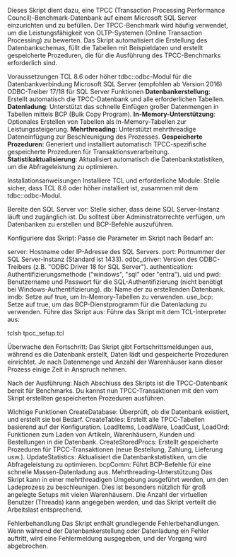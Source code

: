 Dieses Skript dient dazu, eine TPCC (Transaction Processing Performance Council)-Benchmark-Datenbank auf einem Microsoft SQL Server einzurichten und zu befüllen. Der TPCC-Benchmark wird häufig verwendet, um die Leistungsfähigkeit von OLTP-Systemen (Online Transaction Processing) zu bewerten. Das Skript automatisiert die Erstellung des Datenbankschemas, füllt die Tabellen mit Beispieldaten und erstellt gespeicherte Prozeduren, die für die Ausführung des TPCC-Benchmarks erforderlich sind.

Voraussetzungen
TCL 8.6 oder höher
tdbc::odbc-Modul für die Datenbankverbindung
Microsoft SQL Server (empfohlen ab Version 2016)
ODBC-Treiber 17/18 für SQL Server
Funktionen
**Datenbankerstellung**: Erstellt automatisch die TPCC-Datenbank und alle erforderlichen Tabellen.
**Datenladung**: Unterstützt das schnelle Einfügen großer Datenmengen in Tabellen mittels BCP (Bulk Copy Program).
**In-Memory-Unterstützung**: Optionales Erstellen von Tabellen als In-Memory-Tabellen zur Leistungssteigerung.
**Mehrthreading**: Unterstützt mehrthreadige Dateneinfügung zur Beschleunigung des Prozesses.
**Gespeicherte Prozeduren**: Generiert und installiert automatisch TPCC-spezifische gespeicherte Prozeduren für Transaktionsverarbeitung.
**Statistikaktualisierung**: Aktualisiert automatisch die Datenbankstatistiken, um die Abfrageleistung zu optimieren.

Installationsanweisungen
Installiere TCL und erforderliche Module: Stelle sicher, dass TCL 8.6 oder höher installiert ist, zusammen mit dem tdbc::odbc-Modul.

Bereite den SQL Server vor: Stelle sicher, dass deine SQL Server-Instanz läuft und zugänglich ist. Du solltest über Administratorrechte verfügen, um Datenbanken zu erstellen und BCP-Befehle auszuführen.

Konfiguriere das Skript: Passe die Parameter im Skript nach Bedarf an:

server: Hostname oder IP-Adresse des SQL Servers.
port: Portnummer der SQL Server-Instanz (Standard ist 1433).
odbc_driver: Version des ODBC-Treibers (z.B. "ODBC Driver 18 for SQL Server").
authentication: Authentifizierungsmethode ("windows", "sql" oder "entra").
uid und pwd: Benutzername und Passwort für die SQL-Authentifizierung (nicht benötigt bei Windows-Authentifizierung).
db: Name der zu erstellenden Datenbank.
imdb: Setze auf true, um In-Memory-Tabellen zu verwenden.
use_bcp: Setze auf true, um das BCP-Dienstprogramm für die Datenladung zu verwenden.
Führe das Skript aus: Führe das Skript mit dem TCL-Interpreter aus:

tclsh tpcc_setup.tcl


Überwache den Fortschritt: Das Skript gibt Fortschrittsmeldungen aus, während es die Datenbank erstellt, Daten lädt und gespeicherte Prozeduren einrichtet. Je nach Datenmenge und Anzahl der Warenhäuser kann dieser Prozess einige Zeit in Anspruch nehmen.

Nach der Ausführung: Nach Abschluss des Skripts ist die TPCC-Datenbank bereit für Benchmarks. Du kannst nun TPCC-Transaktionen mit den vom Skript erstellten gespeicherten Prozeduren ausführen.

Wichtige Funktionen
CreateDatabase: Überprüft, ob die Datenbank existiert, und erstellt sie bei Bedarf.
CreateTables: Erstellt alle TPCC-Tabellen basierend auf der Konfiguration.
LoadItems, LoadWare, LoadCust, LoadOrd: Funktionen zum Laden von Artikeln, Warenhäusern, Kunden und Bestellungen in die Datenbank.
CreateStoredProcs: Erstellt gespeicherte Prozeduren für TPCC-Transaktionen (neue Bestellung, Zahlung, Lieferung usw.).
UpdateStatistics: Aktualisiert die Datenbankstatistiken, um die Abfrageleistung zu optimieren.
bcpComm: Führt BCP-Befehle für eine schnelle Massen-Datenladung aus.
Mehrthreading-Unterstützung
Das Skript kann in einer mehrthreadigen Umgebung ausgeführt werden, um den Ladeprozess zu beschleunigen. Dies ist besonders nützlich für groß angelegte Setups mit vielen Warenhäusern. Die Anzahl der virtuellen Benutzer (Threads) kann angegeben werden, und das Skript verteilt die Arbeitslast entsprechend.

Fehlerbehandlung
Das Skript enthält grundlegende Fehlerbehandlungen. Wenn während der Datenbankerstellung oder Datenladung ein Fehler auftritt, wird eine Fehlermeldung ausgegeben, und der Vorgang wird abgebrochen.
